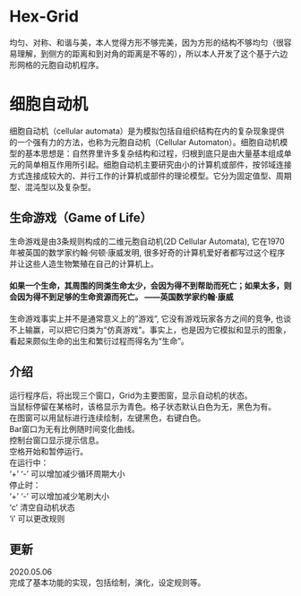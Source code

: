 # Hex-Grid
均匀、对称、和谐与美，本人觉得方形不够完美，因为方形的结构不够均匀（很容易理解，到侧方的距离和到对角的距离是不等的），所以本人开发了这个基于六边形网格的元胞自动机程序。

# 细胞自动机
细胞自动机（cellular automata）是为模拟包括自组织结构在内的复杂现象提供的一个强有力的方法，也称为元胞自动机（Cellular Automaton）。细胞自动机模型的基本思想是：自然界里许多复杂结构和过程，归根到底只是由大量基本组成单元的简单相互作用所引起。细胞自动机主要研究由小的计算机或部件，按邻域连接方式连接成较大的、并行工作的计算机或部件的理论模型。它分为固定值型、周期型、混沌型以及复杂型。
## 生命游戏（Game of Life）
生命游戏是由3条规则构成的二维元胞自动机(2D Cellular Automata), 它在1970年被英国的数学家约翰·何顿·康威发明, 很多好奇的计算机爱好者都写过这个程序并让这些人造生物繁殖在自己的计算机上。
#### 如果一个生命，其周围的同类生命太少，会因为得不到帮助而死亡；如果太多，则会因为得不到足够的生命资源而死亡。 ——英国数学家约翰·康威
生命游戏事实上并不是通常意义上的”游戏”, 它没有游戏玩家各方之间的竞争, 也谈不上输赢，可以把它归类为“仿真游戏”。事实上，也是因为它模拟和显示的图象，看起来颇似生命的出生和繁衍过程而得名为“生命”。   
## 介绍
运行程序后，将出现三个窗口，Grid为主要图窗，显示自动机的状态。  
当鼠标停留在某格时，该格显示为青色。格子状态默认白色为无，黑色为有。    
在图窗可以用鼠标进行连续绘制，左键黑色，右键白色。  
Bar窗口为无有比例随时间变化曲线。  
控制台窗口显示提示信息。  
空格开始和暂停运行。  
在运行中：  
‘+’ ‘-’ 可以增加减少循环周期大小  
停止时：  
‘+’ ‘-’ 可以增加减少笔刷大小  
‘c’ 清空自动机状态  
‘i’ 可以更改规则  

## 更新
2020.05.06  
完成了基本功能的实现，包括绘制，演化，设定规则等。
